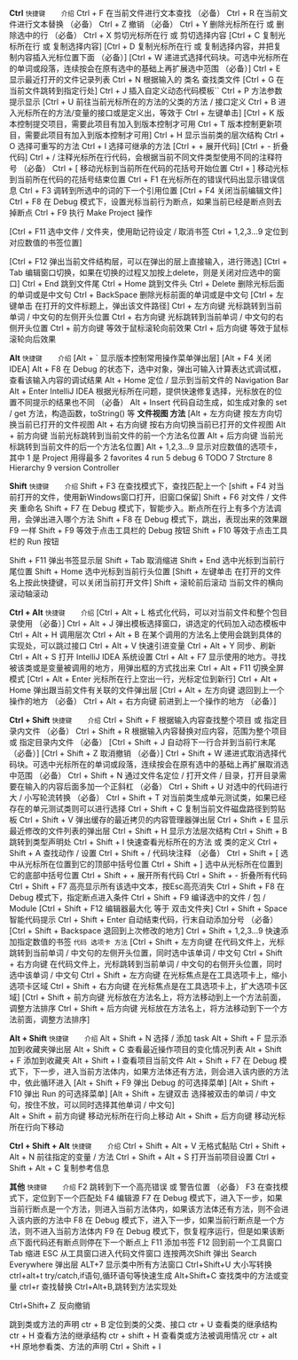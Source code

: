 **Ctrl**
`快捷键	介绍`
Ctrl + F	在当前文件进行文本查找 （必备）
Ctrl + R	在当前文件进行文本替换 （必备）
Ctrl + Z	撤销 （必备）
Ctrl + Y	删除光标所在行 或 删除选中的行 （必备）
Ctrl + X	剪切光标所在行 或 剪切选择内容
[Ctrl + C	复制光标所在行 或 复制选择内容]
[Ctrl + D	复制光标所在行 或 复制选择内容，并把复制内容插入光标位置下面 （必备）]
[Ctrl + W	递进式选择代码块。可选中光标所在的单词或段落，连续按会在原有选中的基础上再扩展选中范围 （必备）]
Ctrl + E	显示最近打开的文件记录列表
Ctrl + N	根据输入的 类名 查找类文件
[Ctrl + G	在当前文件跳转到指定行处]
Ctrl + J	插入自定义动态代码模板``
Ctrl + P	方法参数提示显示
[Ctrl + U	前往当前光标所在的方法的父类的方法 / 接口定义
Ctrl + B	进入光标所在的方法/变量的接口或是定义出，等效于 Ctrl + 左键单击]
[Ctrl + K	版本控制提交项目，需要此项目有加入到版本控制才可用
Ctrl + T	版本控制更新项目，需要此项目有加入到版本控制才可用]
Ctrl + H	显示当前类的层次结构
Ctrl + O	选择可重写的方法
Ctrl + I	选择可继承的方法
[Ctrl + +	展开代码]
[Ctrl + -	折叠代码]
Ctrl + /	注释光标所在行代码，会根据当前不同文件类型使用不同的注释符号 （必备）
Ctrl + [	移动光标到当前所在代码的花括号开始位置
Ctrl + ]	移动光标到当前所在代码的花括号结束位置
Ctrl + F1	在光标所在的错误代码出显示错误信息
Ctrl + F3	调转到所选中的词的下一个引用位置
[Ctrl + F4	关闭当前编辑文件]
Ctrl + F8	在 Debug 模式下，设置光标当前行为断点，如果当前已经是断点则去掉断点
Ctrl + F9	执行 Make Project 操作

[Ctrl + F11	选中文件 / 文件夹，使用助记符设定 / 取消书签
Ctrl + 1,2,3...9	定位到对应数值的书签位置]

[Ctrl + F12	弹出当前文件结构层，可以在弹出的层上直接输入，进行筛选]
[Ctrl + Tab	编辑窗口切换，如果在切换的过程又加按上delete，则是关闭对应选中的窗口]
Ctrl + End	跳到文件尾
Ctrl + Home	跳到文件头
Ctrl + Delete	删除光标后面的单词或是中文句
Ctrl + BackSpace	删除光标前面的单词或是中文句
[Ctrl + 左键单击	在打开的文件标题上，弹出该文件路径]
Ctrl + 左方向键	光标跳转到当前单词 / 中文句的左侧开头位置
Ctrl + 右方向键	光标跳转到当前单词 / 中文句的右侧开头位置
Ctrl + 前方向键	等效于鼠标滚轮向前效果
Ctrl + 后方向键	等效于鼠标滚轮向后效果


**Alt**
`快捷键	介绍`
[Alt + `	显示版本控制常用操作菜单弹出层]
[Alt + F4    关闭IDEA]
Alt + F8	在 Debug 的状态下，选中对象，弹出可输入计算表达式调试框，查看该输入内容的调试结果
Alt + Home	定位 / 显示到当前文件的 Navigation Bar
Alt + Enter	IntelliJ IDEA 根据光标所在问题，提供快速修复选择，光标放在的位置不同提示的结果也不同 （必备）
Alt + Insert	代码自动生成，如生成对象的 set / get 方法，构造函数，toString() 等
**文件视图 方法**
[Alt + 左方向键	按左方向切换当前已打开的文件视图
Alt + 右方向键	按右方向切换当前已打开的文件视图
Alt + 前方向键	当前光标跳转到当前文件的前一个方法名位置
Alt + 后方向键	当前光标跳转到当前文件的后一个方法名位置]
Alt + 1,2,3...9	显示对应数值的选项卡，其中 1 是 Project 用得最多
2 favorites  4 run  5 debug 6 TODO 7 Strcture 8 Hierarchy 9 version Controller


**Shift**
`快捷键	介绍`
Shift + F3	在查找模式下，查找匹配上一个
[shift + F4	对当前打开的文件，使用新Windows窗口打开，旧窗口保留]
Shift + F6	对文件 / 文件夹 重命名
Shift + F7	在 Debug 模式下，智能步入。断点所在行上有多个方法调用，会弹出进入哪个方法
Shift + F8	在 Debug 模式下，跳出，表现出来的效果跟 F9 一样
Shift + F9	等效于点击工具栏的 Debug 按钮
Shift + F10	等效于点击工具栏的 Run 按钮

Shift + F11	弹出书签显示层
Shift + Tab	取消缩进
Shift + End	选中光标到当前行尾位置
Shift + Home	选中光标到当前行头位置
[Shift + 左键单击	在打开的文件名上按此快捷键，可以关闭当前打开文件]
Shift + 滚轮前后滚动	当前文件的横向滚动轴滚动


**Ctrl + Alt**
`快捷键	介绍`
[Ctrl + Alt + L	格式化代码，可以对当前文件和整个包目录使用 （必备）]
Ctrl + Alt + J	弹出模板选择窗口，讲选定的代码加入动态模板中
Ctrl + Alt + H	调用层次
Ctrl + Alt + B	在某个调用的方法名上使用会跳到具体的实现处，可以跳过接口
Ctrl + Alt + V	快速引进变量
Ctrl + Alt + Y	同步、刷新
Ctrl + Alt + S	打开 IntelliJ IDEA 系统设置
Ctrl + Alt + F7	显示使用的地方。寻找被该类或是变量被调用的地方，用弹出框的方式找出来
Ctrl + Alt + F11	切换全屏模式
[Ctrl + Alt + Enter	光标所在行上空出一行，光标定位到新行]
Ctrl + Alt + Home	弹出跟当前文件有关联的文件弹出层
[Ctrl + Alt + 左方向键	  退回到上一个操作的地方 （必备）
Ctrl + Alt + 右方向键	  前进到上一个操作的地方 （必备）]



**Ctrl + Shift**
`快捷键	介绍`
Ctrl + Shift + F	根据输入内容查找整个项目 或 指定目录内文件 （必备）
Ctrl + Shift + R	根据输入内容替换对应内容，范围为整个项目 或 指定目录内文件 （必备）
[Ctrl + Shift + J	自动将下一行合并到当前行末尾 （必备）]
[Ctrl + Shift + Z	取消撤销 （必备）]
Ctrl + Shift + W	递进式取消选择代码块。可选中光标所在的单词或段落，连续按会在原有选中的基础上再扩展取消选中范围 （必备）
Ctrl + Shift + N	通过文件名定位 / 打开文件 / 目录，打开目录需要在输入的内容后面多加一个正斜杠 （必备）
Ctrl + Shift + U	对选中的代码进行大 / 小写轮流转换 （必备）
Ctrl + Shift + T	对当前类生成单元测试类，如果已经存在的单元测试类则可以进行选择
Ctrl + Shift + C	复制当前文件磁盘路径到剪贴板
Ctrl + Shift + V	弹出缓存的最近拷贝的内容管理器弹出层
Ctrl + Shift + E	显示最近修改的文件列表的弹出层
Ctrl + Shift + H	显示方法层次结构
Ctrl + Shift + B	跳转到类型声明处
Ctrl + Shift + I	快速查看光标所在的方法 或 类的定义
Ctrl + Shift + A	查找动作 / 设置
Ctrl + Shift + /	代码块注释 （必备）
Ctrl + Shift + [	选中从光标所在位置到它的顶部中括号位置
Ctrl + Shift + ]	选中从光标所在位置到它的底部中括号位置
Ctrl + Shift + +	展开所有代码
Ctrl + Shift + -	折叠所有代码
Ctrl + Shift + F7	高亮显示所有该选中文本，按Esc高亮消失
Ctrl + Shift + F8	在 Debug 模式下，指定断点进入条件	Ctrl + Shift + F9	编译选中的文件 / 包 / Module
[Ctrl + Shift + F12	编辑器最大化   等于 双击文件夹]
Ctrl + Shift + Space	智能代码提示
Ctrl + Shift + Enter	自动结束代码，行末自动添加分号 （必备）
[Ctrl + Shift + Backspace	退回到上次修改的地方]
Ctrl + Shift + 1,2,3...9	快速添加指定数值的书签
`代码 选项卡 方法`
[Ctrl + Shift + 左方向键	在代码文件上，光标跳转到当前单词 / 中文句的左侧开头位置，同时选中该单词 / 中文句
Ctrl + Shift + 右方向键	在代码文件上，光标跳转到当前单词 / 中文句的右侧开头位置，同时选中该单词 / 中文句
Ctrl + Shift + 左方向键	在光标焦点是在工具选项卡上，缩小选项卡区域
Ctrl + Shift + 右方向键	在光标焦点是在工具选项卡上，扩大选项卡区域]
[Ctrl + Shift + 前方向键	光标放在方法名上，将方法移动到上一个方法前面，调整方法排序
Ctrl + Shift + 后方向键	光标放在方法名上，将方法移动到下一个方法前面，调整方法排序]


**Alt + Shift**
`快捷键	介绍`
Alt + Shift + N	选择 / 添加 task
Alt + Shift + F	显示添加到收藏夹弹出层
Alt + Shift + C	查看最近操作项目的变化情况列表
Alt + Shift + F	添加到收藏夹
Alt + Shift + I	查看项目当前文件
Alt + Shift + F7	在 Debug 模式下，下一步，进入当前方法体内，如果方法体还有方法，则会进入该内嵌的方法中，依此循环进入
[Alt + Shift + F9	弹出 Debug 的可选择菜单]
[Alt + Shift + F10	弹出 Run 的可选择菜单]
[Alt + Shift + 左键双击	选择被双击的单词 / 中文句，按住不放，可以同时选择其他单词 / 中文句]  
Alt + Shift + 前方向键	移动光标所在行向上移动
Alt + Shift + 后方向键	移动光标所在行向下移动



**Ctrl + Shift + Alt**
`快捷键	介绍`
Ctrl + Shift + Alt + V	无格式黏贴
Ctrl + Shift + Alt + N	前往指定的变量 / 方法
Ctrl + Shift + Alt + S	打开当前项目设置
Ctrl + Shift + Alt + C	复制参考信息


**其他**
`快捷键	介绍`
F2	跳转到下一个高亮错误 或 警告位置 （必备）
F3	在查找模式下，定位到下一个匹配处
F4	编辑源
F7	在 Debug 模式下，进入下一步，如果当前行断点是一个方法，则进入当前方法体内，如果该方法体还有方法，则不会进入该内嵌的方法中
F8	在 Debug 模式下，进入下一步，如果当前行断点是一个方法，则不进入当前方法体内
F9	在 Debug 模式下，恢复程序运行，但是如果该断点下面代码还有断点则停在下一个断点上
F11	添加书签
F12	回到前一个工具窗口
Tab	缩进
ESC	从工具窗口进入代码文件窗口
连按两次Shift	弹出 Search Everywhere 弹出层
ALT+7 显示类中所有方法窗口
Ctrl+Shift+U 大小写转换
ctrl+alt+t try/catch,if语句,循环语句等快速生成
Alt+Shift+C  查找类中的方法或变量
ctrl+r  查找替换
Ctrl+Alt+B,跳转到方法实现处

Ctrl+Shift+Ｚ 反向撤销





跳到类或方法的声明         ctr + B
定位到类的父类、接口     ctr + U
查看类的继承结构             ctr + H
查看方法的继承结构          ctr + shift + H
查看类或方法被调用情况  ctr + alt +H 
原地参看类、方法的声明 Ctrl + Shift + I
